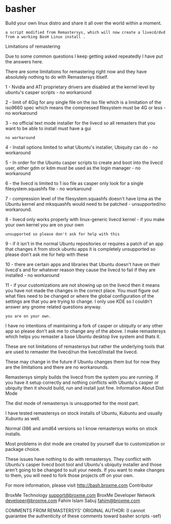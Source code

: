 # basher
Build your own linux distro and share it all over the world within a moment.

    a script modified from Remastersys, which will now create a livecd/dvd from a working BasH Linux install .

Limitations of remastering

Due to some common questions I keep getting asked repeatedly I have put the answers here.

There are some limitations for remastering right now and they have absolutely nothing to do with Remastersys itlself.

1 - Nvidia and ATI proprietary drivers are disabled at the kernel level by ubuntu's casper scripts - no workaround

2 - limit of 4Gig for any single file on the iso file which is a limitation of the iso9660 spec which means the compressed filesystem must be 4G or less - no workaround

3 - no official text mode installer for the livecd so all remasters that you want to be able to install must have a gui

    no workaround

4 - Install options limited to what Ubuntu's installer, Ubiquity can do - no workaround

5 - In order for the Ubuntu casper scripts to create and boot into the livecd user, either gdm or kdm must be used as the login manager - no workaround

6 - the livecd is limited to 1 iso file as casper only look for a single filesystem.squashfs file - no workaround

7 - compression level of the filesystem.squashfs doesn't have lzma as the Ubuntu kernel and mksquashfs would need to be patched - unsupported/no workaround.

8 - livecd only works properly with linux-generic livecd kernel - if you make your own kernel you are on your own

    unsupported so please don't ask for help with this

9 - if it isn't in the normal Ubuntu repositories or requires a patch of an app that changes it from stock ubuntu apps it is completely unsupported so please don't ask me for help with these

10 - there are certain apps and libraries that Ubuntu doesn't have on their livecd's and for whatever reason they cause the livecd to fail if they are installed - no workaround

11 - if your customizations are not showing up on the livecd then it means you have not made the changes in the correct place. You must figure out what files need to be changed or where the global configuration of the settings are that you are trying to change. I only use KDE so I couldn't answer any gnome related questions anyway.

    you are on your own.

I have no intentions of maintaining a fork of casper or ubiquity or any other app so please don't ask me to change any of the above. I make remastersys which helps you remaster a base Ubuntu desktop live system and thats it.

These are not limitations of remastersys but rather the underlying tools that are used to remaster the livecd/run the livecd/install the livecd.

These may change in the future if Ubuntu changes them but for now they are the limitations and there are no workarounds.

Remastersys simply builds the livecd from the system you are running. If you have it setup correctly and nothing conflicts with Ubuntu's casper or ubiquity then it should build, run and install just fine.
Information About Dist Mode

The dist mode of remastersys is unsupported for the most part.

I have tested remastersys on stock installs of Ubuntu, Kubuntu and usually Xubuntu as well.

Normal i386 and amd64 versions so I know remastersys works on stock installs.

Most problems in dist mode are created by yourself due to customization or package choice.

These issues have nothing to do with remastersys. They conflict with Ubuntu's casper livecd boot tool and Ubuntu's ubiquity installer and those aren't going to be changed to suit your needs. If you want to make changes to them, you will need to fork those projects off on your own.

For more information, please visit http://bash.broxme.com
Contributor

BroxMe Technology support@broxme.com
BroxMe Developer Network developer@broxme.com
Fahim Islam Sabuj fahim@broxme.com

COMMENTS FROM REMASTERSYS' ORIGINAL AUTHOR:
(I cannot guarantee the authenticity of these comments toward basher scripts -sef)
